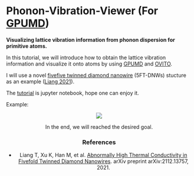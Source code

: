 # Phonon-Vibration-Viewer (For [GPUMD](https://github.com/brucefan1983/GPUMD))
**Visualizing lattice vibration information from phonon dispersion for primitive atoms.**

In this tutorial, we will introduce how to obtain the lattice vibration information and visualize it onto atoms by using [GPUMD](https://github.com/brucefan1983/GPUMD) and [OVITO](https://www.ovito.org/about/).

I will use a novel  [fivefive twinned diamond nanowire](https://arxiv.org/ftp/arxiv/papers/2112/2112.13757.pdf) (5FT-DNWs) stucture as an example ([Liang 2021](https://arxiv.org/ftp/arxiv/papers/2112/2112.13757.pdf)).

The [tutorial](https://github.com/Tingliangstu/Phonon-Vibration-Viewer/blob/main/calculate%20phonon%20dispersion/Phonon-Vibration-Viewer.ipynb) is jupyter notebook, hope one can enjoy it.

Example:

<div align=center><img src=https://github.com/Tingliangstu/Phonon-Vibration-Viewer/blob/main/figure/fig3.bmp>





In the end, we will reached the desired goal.

###  References

* Liang T, Xu K, Han M, et al. [Abnormally High Thermal Conductivity in Fivefold Twinned Diamond Nanowires](https://arxiv.org/ftp/arxiv/papers/2112/2112.13757.pdf). arXiv preprint arXiv:2112.13757, 2021.

